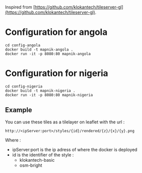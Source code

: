 Inspired from [https://github.com/klokantech/tileserver-gl](https://github.com/klokantech/tileserver-gl).

# Configuration for angola 
```
cd config-angola
docker build -t mapnik-angola .
docker run -it -p 8080:80 mapnik-angola
```

# Configuration for nigeria
```
cd config-nigeria
docker build -t mapnik-nigeria .
docker run -it -p 8080:80 mapnik-nigeria
```

## Example 
You can use these tiles as a tilelayer on leaflet with the url : 
```
http://<ipServer:port>/styles/{id}/rendered/{z}/{x}/{y}.png
```
Where :
  - ipServer:port is the ip adress of where the docker is deployed
  - id is the identifier of the style :
    - klokantech-basic
    - osm-bright
